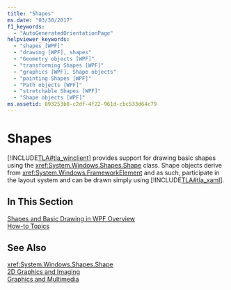 ```yaml
---
title: "Shapes"
ms.date: "03/30/2017"
f1_keywords: 
  - "AutoGeneratedOrientationPage"
helpviewer_keywords: 
  - "shapes [WPF]"
  - "drawing [WPF], shapes"
  - "Geometry objects [WPF]"
  - "transforming Shapes [WPF]"
  - "graphics [WPF], Shape objects"
  - "painting Shapes [WPF]"
  - "Path objects [WPF]"
  - "stretchable Shapes [WPF]"
  - "Shape objects [WPF]"
ms.assetid: 893253b8-c2df-4f22-961d-cbc533d64c79
---
```

# Shapes
[!INCLUDE[TLA#tla_winclient](../../../../includes/tlasharptla-winclient-md.md)] provides support for drawing basic shapes using the <xref:System.Windows.Shapes.Shape> class. Shape objects derive from <xref:System.Windows.FrameworkElement> and as such, participate in the layout system and can be drawn simply using [!INCLUDE[TLA#tla_xaml](../../../../includes/tlasharptla-xaml-md.md)].  
  
## In This Section  
 [Shapes and Basic Drawing in WPF Overview](../../../../docs/framework/wpf/graphics-multimedia/shapes-and-basic-drawing-in-wpf-overview.md)  
 [How-to Topics](../../../../docs/framework/wpf/graphics-multimedia/shapes-how-to-topics.md)  
  
## See Also  
 <xref:System.Windows.Shapes.Shape>  
 [2D Graphics and Imaging](../../../../docs/framework/wpf/advanced/optimizing-performance-2d-graphics-and-imaging.md)  
 [Graphics and Multimedia](../../../../docs/framework/wpf/graphics-multimedia/index.md)

